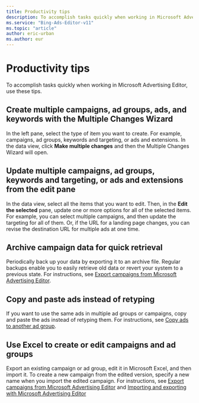 ```yaml
---
title: Productivity tips
description: To accomplish tasks quickly when working in Microsoft Advertising Editor use these tips.
ms.service: "Bing-Ads-Editor-v11"
ms.topic: "article"
author: eric-urban
ms.author: eur
---
```


# Productivity tips

To accomplish tasks quickly when working in Microsoft Advertising Editor, use these tips.

## Create multiple campaigns, ad groups, ads, and keywords with the Multiple Changes Wizard
In the left pane, select the type of item you want to create. For example, campaigns, ad groups, keywords and targeting, or ads and extensions. In the data view, click **Make multiple changes** and then the Multiple Changes Wizard will open.
## Update multiple campaigns, ad groups, keywords and targeting, or ads and extensions from the edit pane
In the data view, select all the items that you want to edit. Then, in the **Edit the selected** pane, update one or more options for all of the selected items.
For example, you can select multiple campaigns, and then update the targeting for all of them. Or, if the URL for a landing page changes, you can revise the destination URL for multiple ads at one time.

## Archive campaign data for quick retrieval
Periodically back up your data by exporting it to an archive file. Regular backups enable you to easily retrieve old data or revert your system to a previous state. For instructions, see [Export campaigns from Microsoft Advertising Editor](./hlp_BAE_PROC_ExportCampaigns.md).
## Copy and paste ads instead of retyping
If you want to use the same ads in multiple ad groups or campaigns, copy and paste the ads instead of retyping them. For instructions, see [Copy ads to another ad group](./hlp_BAE_PROC_CopyAdToAnotherAdGroup.md).
## Use Excel to create or edit campaigns and ad groups
Export an existing campaign or ad group, edit it in Microsoft Excel, and then import it. To create a new campaign from the edited version, specify a new name when you import the edited campaign. For instructions, see [Export campaigns from Microsoft Advertising Editor](./hlp_BAE_PROC_ExportCampaigns.md) and [Importing and exporting with Microsoft Advertising Editor](./hlp_BAE_PROC_Import.md)


